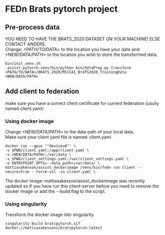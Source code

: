 # FEDn Brats pytorch project

## Pre-process data
YOU NEED TO HAVE THE BRATS_2020 DATASET ON YOUR MACHINE! ELSE CONTACT ANDERS. \
Change: <PATH/TO/DATA> to the location you have your data and: <NEW/DATA/PATH>  to the location you wish to store the transformed data.


```console
bin/init_venv.sh
.assist-pytorch-venv/bin/python bin/dataPrep.py transform <PATH/TO/DATA>/BRATS_2020/MICCAI_BraTS2020_TrainingData <NEW/DATA/PATH>
```


## Add client to federation

make sure you have a correct client certificate for current federation (usully named client.yaml)

### Using docker image

Change <NEW/DATA/PATH> to the data path of your local data. \
Make sure your client yaml file is named: client.yaml


```console
docker run --gpus '"device=0"' \
-v $PWD/client.yaml:/app/client.yaml \
-v <NEW/DATA/PATH>:/var/data \
-v $PWD/client_settings.yaml:/var/client_settings.yaml \
-e ENTRYPOINT_OPTS=--data_path=/var/data/ \
mattiasakesson/assist_dockerimage /venv/bin/fedn run client --secure=True --force-ssl -in client.yaml \
```
The docker image: mattiasakesson/assist_dockerimage was recently updated so if you have run this client-server before you need to remove the docker image or add the --build flag to the script.
### Using singularity

Transform the docker image into singularity

```console
singularity build bratspytorch.sif docker://mattiasakessons/bratspytorch:latest
```


